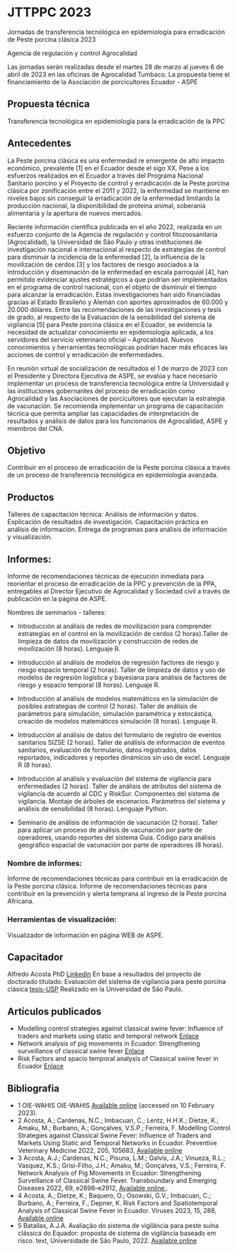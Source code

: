 # JTTPPC 2023
Jornadas de transferencia tecnológica en epidemiología para erradicación de Peste porcina clásica 2023

Agencia de regulación y control Agrocalidad

Las jornadas serán realizadas desde el martes 28 de marzo al jueves 6 de abril de 2023 en las oficinas de Agrocalidad Tumbaco.
La propuesta tiene el financiamiento de la Asociación de porcicultores Ecuador - ASPE

## Propuesta técnica 
Transferencia tecnológica en epidemiología para la erradicación de la PPC

## Antecedentes
La Peste porcina clásica es una enfermedad re emergente de alto impacto económico, prevalente [1] en el Ecuador desde el sigo XX. Pese a los esfuerzos realizados en el Ecuador a través del Programa Nacional Sanitario porcino y el Proyecto de control y erradicación de la Peste porcina clásica por zonificación entre el 2011 y 2022, la enfermedad se mantiene en niveles bajos sin conseguir la erradicación de la enfermedad limitando la producción nacional, la disponibilidad de proteína animal, soberanía alimentaria y la apertura de nuevos mercados.

Reciente información científica publicada en el año 2022, realizada en un esfuerzo conjunto de la Agencia de regulación y control fitozoosanitaria (Agrocalidad), la Universidad de São Paulo y otras instituciones de investigación nacional e internacional al respecto de estrategias de control para disminuir la incidencia de la enfermedad [2], la influencia de la movilización de cerdos [3] y los factores de riesgo asociados a la introducción y diseminación de la enfermedad en escala parroquial [4], han permitido evidenciar ajustes estratégicos a que podrían ser implementados en el programa de control nacional, con el objeto de disminuir el tiempo para alcanzar la erradicación. Estas investigaciones han sido financiadas gracias al Estado Brasileño y Alemán con aportes aproximados de 60.000 y 20.000 dólares.
Entre las recomendaciones de las investigaciones y tesis de grado, al respecto de la Evaluación de la sensibilidad del sistema de vigilancia [5] para Peste porcina clásica en el Ecuador, se evidencia la necesidad de actualizar conocimiento en epidemiología aplicada, a los servidores del servicio veterinario oficial – Agrocalidad. Nuevos conocimientos y herramientas tecnológicas podrían hacer más eficaces las acciones de control y erradicación de enfermedades. 
  
En reunión virtual de socialización de resultados el 1 de marzo de 2023 con el Presidente y Directora Ejecutiva de ASPE, se evalúa y hace necesario implementar un proceso de transferencia tecnológica entre la Universidad y las instituciones gobernantes del proceso de erradicación como Agrocalidad y las Asociaciones de porcicultores que ejecutan la estrategia de vacunación. Se recomienda implementar un programa de capacitación técnica que permita ampliar las capacidades de interpretación de resultados y análisis de datos para los funcionarios de Agrocalidad, ASPE y miembros del CNA.

## Objetivo
Contribuir en el proceso de erradicación de la Peste porcina clásica a través de un proceso de transferencia tecnológica en epidemiología avanzada.

## Productos
Talleres de capacitación técnica:
Análisis de información y datos.
Explicación de resultados de investigación.
Capacitación práctica en análisis de información.
Entrega de programas para análisis de información y visualización.

## Informes:
Informe de recomendaciones técnicas de ejecución inmediata para reorientar el proceso de erradicación de la PPC y prevención de la PPA, entregables al Director Ejecutivo de Agrocalidad y Sociedad civil a través de publicación en la página de ASPE.

Nombres de seminarios - talleres:
- Introducción al análisis de redes de movilización para comprender estrategias en el control en la movilización de cerdos (2 horas).Taller de limpieza de datos de movilización y construcción de redes de movilización (8 horas). Lenguaje R.

- Introducción al análisis de modelos de regresión factores de riesgo y riesgo espacio temporal (2 horas).
Taller de limpieza de datos y uso de modelos de regresión logística y bayesiana para análisis de factores de riesgo y espacio temporal (8 horas). Lenguaje R.

- Introducción al análisis de modelos matemáticos en la simulación de posibles estrategias de control (2 horas).
Taller de análisis de parámetros para simulación, simulación paramétrica y estocástica, creación de modelos matemáticos simulación (8 horas). Lenguaje R.

- Introducción al análisis de datos del formulario de registro de eventos sanitarios SIZSE (2 horas).
Taller de análisis de información de eventos sanitarios, evaluación de formulario, datos registrados, datos reportados, indicadores y reportes dinámicos sin uso de excel. Lenguaje R (8 horas).

- Introducción al análisis y evaluación del sistema de vigilancia para enfermedades (2 horas).
Taller de análisis de atributos del sistema de vigilancia de acuerdo al CDC y RiskSur. Componentes del sistema de vigilancia. Montaje de árboles de escenarios.  Parámetros del sistema y análisis de sensibilidad (8 horas). Lenguaje Python.

- Seminario de análisis de información de vacunación (2 horas). 
Taller para aplicar un proceso de análisis de vacunación por parte de operadores, usando reportes del sistema Guia. Código para análisis geográfico espacial de vacunación por parte de operadores (8 horas).

### Nombre de informes:
Informe de recomendaciones técnicas para contribuir en la erradicación de la Peste porcina clásica.
Informe de recomendaciones técnicas para contribuir en la prevención y alerta temprana al ingreso de la Peste porcina Africana.

### Herramientas de visualización:
Visualizador de información en página WEB de ASPE.

## Capacitador
Alfredo Acosta PhD [Linkedin](https://www.linkedin.com/in/alfredo-acosta-b680a25b/)
En base a resultados del proyecto de doctorado titulado: Evaluación del sistema de vigilancia para peste porcina clásica [tesis-USP](10.11606/T.10.2022.tde-18112022-153214) Realizado en la Universidad de Sâo Paulo.

## Artículos publicados
- Modelling control strategies against classical swine fever: Influence of traders and markets using static and temporal network [Enlace](https://doi.org/10.1016/j.prevetmed.2022.105683)
- Network analysis of pig movements in Ecuador: Strengthening surveillance of classical swine fever [Enlace](https://doi.org/10.1111/tbed.14640)
- Risk Factors and spacio temporal analysis of Classical swine fever in Ecuador [Enlace](https://www.mdpi.com/1999-4915/15/2/288)

## Bibliografia

- 1 OIE-WAHIS OIE-WAHIS [Available online](https://wahis.oie.int/#/report-info?reportId=5912) (accessed on 10 February 2023).
- 2 Acosta, A.; Cardenas, N.C.; Imbacuan, C.; Lentz, H.H.K.; Dietze, K.; Amaku, M.; Burbano, A.; Gonçalves, V.S.P.; Ferreira, F. Modelling Control Strategies against Classical Swine Fever: Influence of Traders and Markets Using Static and Temporal Networks in Ecuador. Preventive Veterinary Medicine 2022, 205, 105683, [Available online](doi:10.1016/j.prevetmed.2022.105683)
- 3 Acosta, A.J.; Cardenas, N.C.; Pisuna, L.M.; Galvis, J.A.; Vinueza, R.L.; Vasquez, K.S.; Grisi-Filho, J.H.; Amaku, M.; Gonçalves, V.S.; Ferreira, F. Network Analysis of Pig Movements in Ecuador: Strengthening Surveillance of Classical Swine Fever. Transboundary and Emerging Diseases 2022, 69, e2898–e2912, [Available online ](doi:10.1111/tbed.14640).
- 4 Acosta, A.; Dietze, K.; Baquero, O.; Osowski, G.V.; Imbacuan, C.; Burbano, A.; Ferreira, F.; Depner, K. Risk Factors and Spatiotemporal Analysis of Classical Swine Fever in Ecuador. Viruses 2023, 15, 288, [Available online](doi:10.3390/v15020288)
- 5 Batallas, A.J.A. Avaliação do sistema de vigilância para peste suína clássica do Equador: proposta de sistema de vigilância baseado em risco. text, Universidade de São Paulo, 2022. [Available online](10.11606/T.10.2022.tde-18112022-153214)

